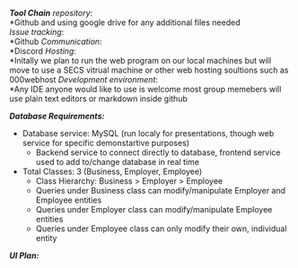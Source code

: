 _**Tool Chain**_
*repository*:  
  *Github and using google drive for any additional files needed\
*Issue tracking*:  
  *Github
*Communication*:  
  *Discord 
*Hosting*:  
  *Initally we plan to run the web program on our local machines but will move to use a SECS vitrual machine or other web hosting soultions such as 000webhost
*Development environment*:  
  *Any IDE anyone would like to use is welcome most group memebers will use plain text editors or markdown inside github

_**Database Requirements:**_
* Database service: MySQL (run localy for presentations, though web service for specific demonstartive purposes)
  * Backend service to connect directly to database, frontend service used to add to/change database in real time
* Total Classes: 3 (Business, Employer, Employee)
  * Class Hierarchy: Business > Employer > Employee
  * Queries under Business class can modify/manipulate Employer and Employee entities
  * Queries under Employer class can modify/manipulate Employee entities
  * Queries under Employee class can only modify their own, individual entity

_**UI Plan:**_

